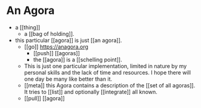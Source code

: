 # An Agora

- a [[thing]]
  - a [[bag of holding]].
- this particular [[agora]] is just [[an agora]].
  - [[go]] https://anagora.org
	- [[push]] [[agoras]]
    - the [[agora]] is a [[schelling point]].
  - This is just one particular implementation, limited in nature by my personal skills and the lack of time and resources. I hope there will one day be many like better than it.
  - [[meta]] this Agora contains a description of the [[set of all agoras]]. It tries to [[list]] and optionally [[integrate]] all known.
  - [[pull]] [[agora]]


